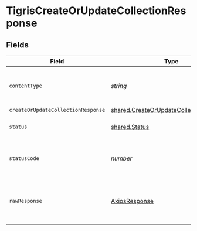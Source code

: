 # TigrisCreateOrUpdateCollectionResponse


## Fields

| Field                                                                                                     | Type                                                                                                      | Required                                                                                                  | Description                                                                                               |
| --------------------------------------------------------------------------------------------------------- | --------------------------------------------------------------------------------------------------------- | --------------------------------------------------------------------------------------------------------- | --------------------------------------------------------------------------------------------------------- |
| `contentType`                                                                                             | *string*                                                                                                  | :heavy_check_mark:                                                                                        | HTTP response content type for this operation                                                             |
| `createOrUpdateCollectionResponse`                                                                        | [shared.CreateOrUpdateCollectionResponse](../../../sdk/models/shared/createorupdatecollectionresponse.md) | :heavy_minus_sign:                                                                                        | OK                                                                                                        |
| `status`                                                                                                  | [shared.Status](../../../sdk/models/shared/status.md)                                                     | :heavy_minus_sign:                                                                                        | Default error response                                                                                    |
| `statusCode`                                                                                              | *number*                                                                                                  | :heavy_check_mark:                                                                                        | HTTP response status code for this operation                                                              |
| `rawResponse`                                                                                             | [AxiosResponse](https://axios-http.com/docs/res_schema)                                                   | :heavy_check_mark:                                                                                        | Raw HTTP response; suitable for custom response parsing                                                   |